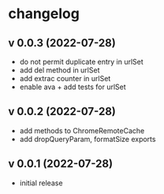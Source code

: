 # changelog

## v 0.0.3 (2022-07-28)
* do not permit duplicate entry in urlSet
* add del method in urlSet
* add extrac counter in urlSet
* enable ava + add tests for urlSet

## v 0.0.2 (2022-07-28)
* add methods to ChromeRemoteCache
* add dropQueryParam, formatSize exports

## v 0.0.1 (2022-07-28)
* initial release